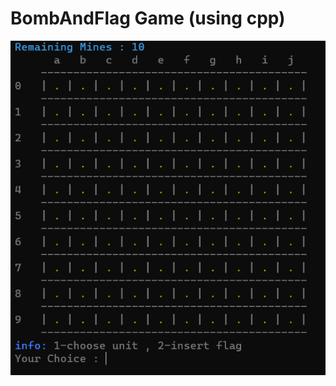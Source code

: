 ﻿# BombAndFlag Game (using cpp)

![game image](https://github.com/alirezash2004/bombAndFlagGame/blob/main/image1.png?raw=true)
